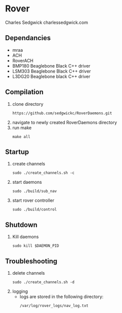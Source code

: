Rover 
=====
Charles Sedgwick
charlessedgwick.com

Dependancies
------------
 - mraa
 - ACH
 - RoverACH
 - BMP180 Beaglebone Black C++ driver
 - LSM303 Beaglebone Black C++ driver
 - L3DG20 Beaglebone black C++ driver

Compilation
-----------
1. clone directory
    ```
    https://github.com/sedgwickc/RoverDaemons.git
    ```
2. navigate to newly created RoverDaemons directory
3. run make
    ```
    make all
    ```

Startup 
-------

1. create channels 
    ```
    sudo ./create_channels.sh -c
    ```
2. start daemons
    ```
    sudo ./build/sub_nav
    ```
3. start rover controller
    ```
    sudo ./build/control
    ```

Shutdown
--------
1. Kill daemons
    ```
    sudo kill $DAEMON_PID
    ```

Troubleshooting
---------------
1. delete channels
    ```
    sudo ./create_channels.sh -d
    ```
2. logging
    - logs are stored in the following directory: 
        ```
        /var/log/rover_logs/nav_log.txt
        ```

